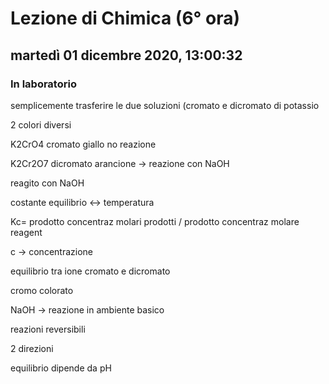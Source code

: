 # Lezione di Chimica (6° ora)

## martedì 01 dicembre 2020, 13:00:32

### In laboratorio

semplicemente trasferire le due soluzioni (cromato e dicromato di potassio

2 colori diversi

K2CrO4 cromato giallo    no reazione

K2Cr2O7  dicromato arancione -> reazione con NaOH



reagito con NaOH

costante equilibrio <-> temperatura

Kc= prodotto concentraz molari prodotti / prodotto concentraz molare reagent

c -> concentrazione

equilibrio tra ione cromato e dicromato

cromo colorato





NaOH -> reazione in ambiente basico



reazioni reversibili

2 direzioni

equilibrio dipende da pH
